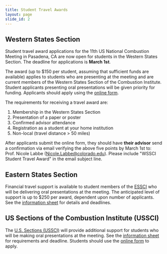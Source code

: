 ```yaml
---
title: Student Travel Awards
layout: page
slide_id: 2
---
```


## Western States Section

Student travel award applications for the 11th US National Combustion Meeting in Pasadena, CA are now open for students in the Western States Section. The deadline for applications is **March 1st**.

The award (up to $150 per student, assuming that sufficient funds are available) applies to students who are presenting at the meeting and are current members of the Western States Section of the Combustion Institute. Student applicants presenting oral presentations will be given priority for funding. Applicants should apply using the [online form](https://docs.google.com/forms/d/e/1FAIpQLSeHOv54g2HU980_Phza5eAEzxbXoXaYfVKJiQjXc1R-JknGIw/viewform?usp=sf_link).

The requirements for receiving a travel award are:

1. Membership in the Western States Section
2. Presentation of a paper or poster
3. Confirmed advisor attendance
4. Registration as a student at your home institution
5. Non-local (travel distance > 50 miles)

After applicants submit the online form, they should have **their advisor** send a confirmation via email verifying the above five points by March 1st to: Prof. Nicole Labbe ([Nicole.Labbe@colorado.edu](mailto:Nicole.Labbe@colorado.edu)).
Please include "WSSCI Student Travel Award" in the email subject line.

## Eastern States Section

Financial travel support is available to student members of the [ESSCI](https://essciweb.wixsite.com/mysite)
who will be delivering oral presentations at the meeting. The anticipated level of support is up to $250 per award,
dependent upon number of applicants. See the [information sheet](https://docs.wixstatic.com/ugd/1db1d9_6e5f30d4c4ce47efb31ca60e55037da9.pdf) for details and deadlines.

## US Sections of the Combustion Institute (USSCI)

The [U.S. Sections (USSCI)](https://www.ussci.org) will provide additional support for students who will be making
oral presentations at the meeting. See the
[information sheet](https://www.combustioninstitute.org/wp-content/uploads/2019/01/2019-USNCM-Support-USSCI.pdf)
for requirements and deadline. Students should use the [online form](https://docs.google.com/forms/d/1GIPewdXK7DSHNyJWhgNjD_eA8KX5M1XR3ra7OGIq2Mw/viewform?edit_requested=true)
to apply.
